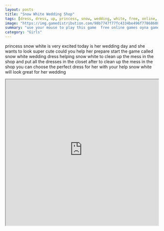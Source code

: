 ```yaml
---
layout: posts
title: "Snow White Wedding Shop"
tags: [dress, dress, up, princess, snow, wedding, white, free, online, games, oyna, game, free, games, play, play, games]
image: "https://img.gamedistribution.com/98b7747f77fc4334be496f77868608a7.jpg"
summary: "use your mouse to play this game  free online games oyna game free games play play games"
category: "Girls"
---
```


princess snow white is very excited today is her wedding day and she wants to look super cute could you help her prepare start the game called snow white wedding dress helping snow white to clean up the mess in the shop and put all the dresses in the closet after to clean up the mess in the shop you can choose the perfect dress for her with your help snow white will look great for her wedding

<iframe width="100%" height="480px;" src="https://flash.gamedistribution.com?game=98b7747f77fc4334be496f77868608a7"></iframe>